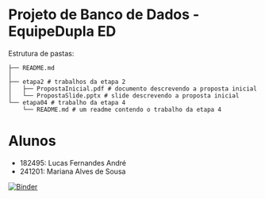 # Projeto de Banco de Dados - EquipeDupla ED
Estrutura de pastas:

~~~
├── README.md
│
├── etapa2 # trabalhos da etapa 2
│	├── PropostaInicial.pdf # documento descrevendo a proposta inicial
│	└── PropostaSlide.pptx # slide descrevendo a proposta inicial
└── etapa04 # trabalho da etapa 4
	└── README.md # um readme contendo o trabalho da etapa 4

~~~

# Alunos
* 182495: Lucas Fernandes André 
* 241201: Mariana Alves de Sousa


[![Binder](https://mybinder.org/badge_logo.svg)](https://mybinder.org/v2/gh/marianalves10/trabalh_BD/HEAD)
